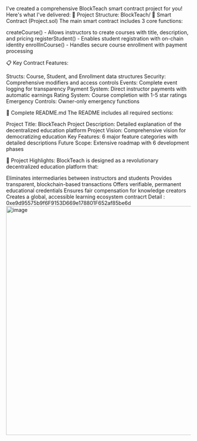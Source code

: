 I've created a comprehensive BlockTeach smart contract project for you! Here's what I've delivered:
📁 Project Structure: BlockTeach/
🔧 Smart Contract (Project.sol)
The main smart contract includes 3 core functions:

createCourse() - Allows instructors to create courses with title, description, and pricing
registerStudent() - Enables student registration with on-chain identity
enrollInCourse() - Handles secure course enrollment with payment processing

📋 Key Contract Features:

Structs: Course, Student, and Enrollment data structures
Security: Comprehensive modifiers and access controls
Events: Complete event logging for transparency
Payment System: Direct instructor payments with automatic earnings
Rating System: Course completion with 1-5 star ratings
Emergency Controls: Owner-only emergency functions

📖 Complete README.md
The README includes all required sections:

Project Title: BlockTeach
Project Description: Detailed explanation of the decentralized education platform
Project Vision: Comprehensive vision for democratizing education
Key Features: 6 major feature categories with detailed descriptions
Future Scope: Extensive roadmap with 6 development phases

🌟 Project Highlights:
BlockTeach is designed as a revolutionary decentralized education platform that:

Eliminates intermediaries between instructors and students
Provides transparent, blockchain-based transactions
Offers verifiable, permanent educational credentials
Ensures fair compensation for knowledge creators
Creates a global, accessible learning ecosystem
contracrt Detail : 0xe9d95575b9f6F9153D669e178801F652af85be6d
<img width="1360" height="624" alt="image" src="https://github.com/user-attachments/assets/ea0a07d4-028e-4d95-a1af-3c229d5fa93f" />
